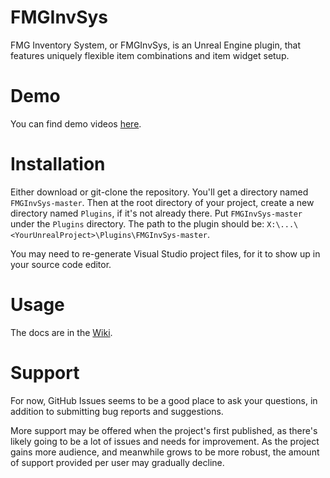 # FMGInvSys
FMG Inventory System, or FMGInvSys, is an Unreal Engine plugin, that features uniquely flexible item combinations and item widget setup.

# Demo
You can find demo videos [here](https://www.freemanmakesgames.pro/work/fmg-inv-sys).

# Installation
Either download or git-clone the repository. You'll get a directory named `FMGInvSys-master`. Then at the root directory of your project, create a new directory named `Plugins`, if it's not already there. Put `FMGInvSys-master` under the `Plugins` directory. The path to the plugin should be: `X:\...\<YourUnrealProject>\Plugins\FMGInvSys-master`.

You may need to re-generate Visual Studio project files, for it to show up in your source code editor.

# Usage
The docs are in the [Wiki](https://github.com/FreemanMakesGames/FMGInvSys/wiki).

# Support
For now, GitHub Issues seems to be a good place to ask your questions, in addition to submitting bug reports and suggestions.

More support may be offered when the project's first published, as there's likely going to be a lot of issues and needs for improvement. As the project gains more audience, and meanwhile grows to be more robust, the amount of support provided per user may gradually decline.
